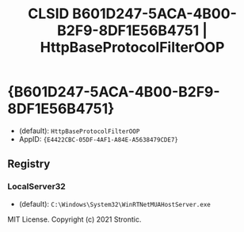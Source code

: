 ﻿---
title: "CLSID B601D247-5ACA-4B00-B2F9-8DF1E56B4751 | HttpBaseProtocolFilterOOP"
excerpt: What is COM-Object CLSID B601D247-5ACA-4B00-B2F9-8DF1E56B4751?
---

# {B601D247-5ACA-4B00-B2F9-8DF1E56B4751}

* (default): `HttpBaseProtocolFilterOOP`
* AppID: `{E4422CBC-05DF-4AF1-A84E-A5638479CDE7}`

## Registry


### LocalServer32

* (default): `C:\Windows\System32\WinRTNetMUAHostServer.exe`

MIT License. Copyright (c) 2021 Strontic.


